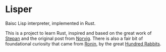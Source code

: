 # Lisper
Baisc Lisp interpreter, implemented in Rust.

This is a project to learn Rust, inspired and based on the great work of [Stepan](https://stopa.io/post/222) and the original post from [Norvig](http://norvig.com/lispy.html). There is also a fair bit of foundational curiosity that came from [Ronin](https://github.com/hundredrabbits/Ronin), by the great [Hundred Rabbits](https://100r.co/).

